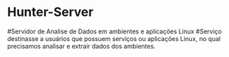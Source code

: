 # Hunter-Server
#Servidor de Analise de Dados em ambientes e aplicações Linux
#Serviço destinasse a usuários que possuem serviços ou aplicações Linux, no qual precisamos analisar e extrair dados dos ambientes.



